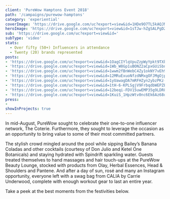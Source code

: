 ```yaml
---
client: 'PureWow Hamptons Event 2018'
path: '/campaigns/purewow-hamptons'
category: 'experiential'
coverImage: 'https://drive.google.com/uc?export=view&id=1HDe9O7TL5kAQJNh9eaWTPyq3iphIR-9D'
heroImage: 'https://drive.google.com/uc?export=view&id=1sTJw-hZgSALPgDZ7JKbZnp_uKcalC1X-'
sub: 'https://drive.google.com/uc?export=view&id='
subType: 'video'
stats:
  - Over fifty (50+) Influencers in attendance
  - Twenty (20) brands represented
posts:
- 'https://drive.google.com/uc?export=view&id=1OagCIYlqVpuZzpWyYpkt9TXkTau2lSey'
- 'https://drive.google.com/uc?export=view&id=1Wb_W8Gp1uBONZ2aCpxGUiSbnhpe3RxW9'
- 'https://drive.google.com/uc?export=view&id=1wwm2fBnWebC4Zy1okNY7vEh9y7-5BU9I'
- 'https://drive.google.com/uc?export=view&id=12MRuExuoNfzdNMxgOFJMgOjpEs5FQvFS'
- 'https://drive.google.com/uc?export=view&id=1yUawagDA7mRFHZyn2ybzPKz-Fz8MA6KG'
- 'https://drive.google.com/uc?export=view&id=1tH-6-KPLSgjV9FrbqdbWEPZEfToNY0i9'
- 'https://drive.google.com/uc?export=view&id=12beqi-FDV15uwEMP35g9LDR8XIGe-Wz2'
- 'https://drive.google.com/uc?export=view&id=1KuiS_1HpzWtv0nc6Ek6Az68uxc0nCFfb'
press:
- 
showInProjects: true
---
```

  
In mid-August, PureWow sought to celebrate their one-to-one influencer network, The Coterie. Furthermore, they sought to leverage the occasion as an opportunity to bring value to some of their most committed partners.

The stylish crowd mingled around the pool while sipping Bailey’s Banana Coladas and other cocktails (courtesy of Don Julio and Ketel One Botanicals) and staying hydrated with Spindrift sparkling water. Guests treated themselves to hand massages and hair touch-ups at the PureWow Beauty Lounge, stocked with products from Olay, Herbal Essences, Head & Shoulders and Pantene. And after a day of sun, rosé and many an Instagram opportunity, everyone left with a swag bag from CALIA by Carrie Underwood, complete with enough workout gear to last an entire year.

Take a peek at the best moments from the festivities below.